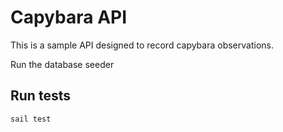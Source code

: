 # Capybara API

This is a sample API designed to record capybara observations.

Run the database seeder

## Run tests
```
sail test
```
